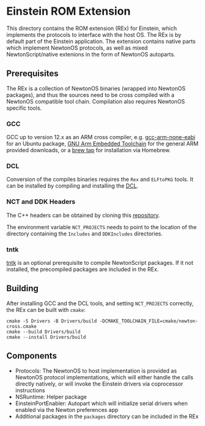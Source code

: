# Einstein ROM Extension

This directory contains the ROM extension (REx) for Einstein, which implements the protocols to interface with the
host OS. The REx is by default part of the Einstein application. The extension contains native parts which implement
NewtonOS protocols, as well as mixed NewtonScript/native extenions in the form of NewtonOS autoparts.

## Prerequisites

The REx is a collection of NewtonOS binaries (wrapped into NewtonOS packages), and thus the sources need to be cross
compiled with a NewtonOS compatible tool chain. Compilation also requires NewtonOS specific tools.

### GCC

GCC up to version 12.x as an ARM cross compiler, e.g. [gcc-arm-none-eabi](https://packages.ubuntu.com/search?keywords=gcc-arm-none-eabi&searchon=names)
for an Ubuntu package, [GNU Arm Embedded Toolchain](https://developer.arm.com/tools-and-software/open-source-software/developer-tools/gnu-toolchain/gnu-rm/downloads)
for the general ARM provided downloads, or a [brew tap](https://github.com/armmbed/homebrew-formulae) for installation
via Homebrew.

### DCL

Conversion of the compiles binaries requires the `Rex` and `ELFtoPKG` tools. It can be installed by compiling and installing the [DCL](https://github.com/pguyot/DCL).

### NCT and DDK Headers

The C++ headers can be obtained by cloning this [repository](https://github.com/ekoeppen/NCT_Projects).

The environment variable `NCT_PROJECTS` needs to point to the location of the directory containing the `Includes` and `DDKIncludes` directories.

### tntk

[tntk](https://github.com/ekoeppen/tntk) is an optional prerequisite to compile NewtonScript packages. If it not installed, the precompiled
packages are included in the REx.

## Building

After installing GCC and the DCL tools, and setting `NCT_PROJECTS` correctly, the REx can be built with `cmake`:

    cmake -S Drivers -B Drivers/build -DCMAKE_TOOLCHAIN_FILE=cmake/newton-cross.cmake
    cmake --build Drivers/build
    cmake --install Drivers/build

## Components

- Protocols: The NewtonOS to host implementation is provided as NewtonOS protocol implementations, which will either
  handle the calls directly natively, or will invoke the Einstein drivers via coprocessor instructions
- NSRuntime: Helper package
- EinsteinPortEnabler: Autopart which will initialize serial drivers when enabled via the Newton preferences app
- Additional packages in the `packages` directory can be included in the REx
